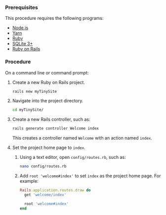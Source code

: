 ### Prerequisites

This procedure requires the following programs:
* [Node.js](https://nodejs.org/)
* [Yarn](https://yarnpkg.com/)
* [Ruby](https://www.ruby-lang.org/)
* [SQLite 3+](https://sqlite.org/index.html)
* [Ruby on Rails](https://rubyonrails.org/)

### Procedure
On a command line or command prompt:

1. Create a new Ruby on Rails project.

    ```sh
    rails new myTinySite
    ```

2. Navigate into the project directory.

    ```sh
    cd myTinySite/
    ```

3. Create a new Rails controller, such as:

    ```sh
    rails generate controller Welcome index
    ```
    This creates a controller named `Welcome` with an action named `index`.

4. Set the project home page to `index`.

   1. Using a text editor, open `config/routes.rb`, such as:

      ```sh
      nano config/routes.rb
      ```

   2. Add `root 'welcome#index'` to set `index` as the project home page. For example:

      ```ruby
      Rails.application.routes.draw do
        get 'welcome/index'

        root 'welcome#index'
      end
      ```